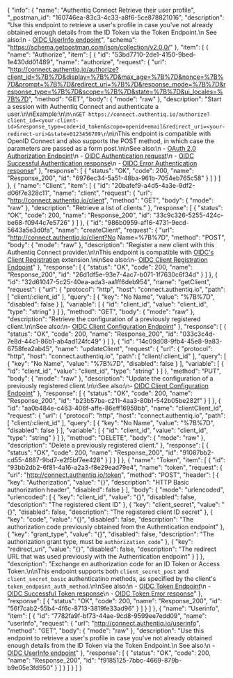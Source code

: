 {
  "info": {
    "name": "Authentiq Connect Retrieve their user profile",
    "_postman_id": "160746ea-83c3-4c33-a8f6-5ce878821016",
    "description": "Use this endpoint to retrieve a user's profile in case you've not already obtained enough details from the ID Token via the Token Endpoint.\n See also:\n - [OIDC UserInfo endpoint](http://openid.net/specs/openid-connect-core-1_0.html#UserInfo)",
    "schema": "https://schema.getpostman.com/json/collection/v2.0.0/"
  },
  "item": [
    {
      "name": "Authorize",
      "item": [
        {
          "id": "53bd7710-2de1-4150-9bed-1e430dd01489",
          "name": "authorize",
          "request": {
            "url": "http://connect.authentiq.io/authorize?client_id=%7B%7D&display=%7B%7D&max_age=%7B%7D&nonce=%7B%7D&prompt=%7B%7D&redirect_uri=%7B%7D&response_mode=%7B%7D&response_type=%7B%7D&scope=%7B%7D&state=%7B%7D&ui_locales=%7B%7D",
            "method": "GET",
            "body": {
              "mode": "raw"
            },
            "description": "Start a session with Authentiq Connect and authenticate a user.\n\nExample:\n\n```\nGET https://connect.authentiq.io/authorize?client_id=<your-client-id>&response_type=code+id_token&scope=openid+email&redirect_uri=<your-redirect-uri>&state=0123456789\n```\n\nThis endpoint is compatible with OpenID Connect and also supports the POST method, in which case the parameters are passed as a form post.\n\nSee also:\n  - [OAuth 2.0 Authorization Endpoint](http://tools.ietf.org/html/rfc6749#section-3.1)\n  - [OIDC Authentication request](http://openid.net/specs/openid-connect-core-1_0.html#AuthRequest)\n  - [OIDC Successful Authentication response](http://openid.net/specs/openid-connect-core-1_0.html#AuthResponse)\n  - [OIDC Error Authentication response](http://openid.net/specs/openid-connect-core-1_0.html#AuthError)"
          },
          "response": [
            {
              "status": "OK",
              "code": 200,
              "name": "Response_200",
              "id": "6976ec34-5a51-48ba-961b-7054eb765c58"
            }
          ]
        }
      ]
    },
    {
      "name": "Client",
      "item": [
        {
          "id": "20bafef9-a4d5-4a3e-9df2-d06f7e328c11",
          "name": "client",
          "request": {
            "url": "http://connect.authentiq.io/client",
            "method": "GET",
            "body": {
              "mode": "raw"
            },
            "description": "Retrieve a list of clients."
          },
          "response": [
            {
              "status": "OK",
              "code": 200,
              "name": "Response_200",
              "id": "33c9c326-5255-424c-be68-f0944c7e5726"
            }
          ]
        },
        {
          "id": "986b0959-af16-4731-9ecd-5643a5e3d0fa",
          "name": "createClient",
          "request": {
            "url": "http://connect.authentiq.io/client?No Name=%7B%7D",
            "method": "POST",
            "body": {
              "mode": "raw"
            },
            "description": "Register a new client with this Authentiq Connect provider.\n\nThis endpoint is compatible with [OIDC's Client Registration](http://openid.net/specs/openid-connect-registration-1_0.html) extension.\n\nSee also:\n- [OIDC Client Registration Endpoint](http://openid.net/specs/openid-connect-registration-1_0.html#ClientRegistration)"
          },
          "response": [
            {
              "status": "OK",
              "code": 200,
              "name": "Response_200",
              "id": "26d1df5e-93e7-4ac7-b071-1f7630c6f34d"
            }
          ]
        },
        {
          "id": "32d61047-5c25-40ea-ada3-aa1ff6deb954",
          "name": "getClient",
          "request": {
            "url": {
              "protocol": "http",
              "host": "connect.authentiq.io",
              "path": [
                "client/:client_id"
              ],
              "query": [
                {
                  "key": "No Name",
                  "value": "%7B%7D",
                  "disabled": false
                }
              ],
              "variable": [
                {
                  "id": "client_id",
                  "value": "client_id",
                  "type": "string"
                }
              ]
            },
            "method": "GET",
            "body": {
              "mode": "raw"
            },
            "description": "Retrieve the configuration of a previously registered client.\n\nSee also:\n- [OIDC Client Configuration Endpoint](http://openid.net/specs/openid-connect-registration-1_0.html#ClientConfigurationEndpoint)"
          },
          "response": [
            {
              "status": "OK",
              "code": 200,
              "name": "Response_200",
              "id": "033c3c4d-7e8d-44c1-86b1-ab4ad124fc49"
            }
          ]
        },
        {
          "id": "14c09d08-9fb4-45e8-9a83-6758fea2ab45",
          "name": "updateClient",
          "request": {
            "url": {
              "protocol": "http",
              "host": "connect.authentiq.io",
              "path": [
                "client/:client_id"
              ],
              "query": [
                {
                  "key": "No Name",
                  "value": "%7B%7D",
                  "disabled": false
                }
              ],
              "variable": [
                {
                  "id": "client_id",
                  "value": "client_id",
                  "type": "string"
                }
              ]
            },
            "method": "PUT",
            "body": {
              "mode": "raw"
            },
            "description": "Update the configuration of a previously registered client.\n\nSee also:\n- [OIDC Client Configuration Endpoint](http://openid.net/specs/openid-connect-registration-1_0.html#ClientConfigurationEndpoint)"
          },
          "response": [
            {
              "status": "OK",
              "code": 200,
              "name": "Response_200",
              "id": "b23b57ba-c211-4aa3-80b1-542b05be282f"
            }
          ]
        },
        {
          "id": "aa0b484e-c463-406f-affe-86eff16959bb",
          "name": "clientClient_id",
          "request": {
            "url": {
              "protocol": "http",
              "host": "connect.authentiq.io",
              "path": [
                "client/:client_id"
              ],
              "query": [
                {
                  "key": "No Name",
                  "value": "%7B%7D",
                  "disabled": false
                }
              ],
              "variable": [
                {
                  "id": "client_id",
                  "value": "client_id",
                  "type": "string"
                }
              ]
            },
            "method": "DELETE",
            "body": {
              "mode": "raw"
            },
            "description": "Delete a previously registered client."
          },
          "response": [
            {
              "status": "OK",
              "code": 200,
              "name": "Response_200",
              "id": "91087bb2-cd55-4887-9bd7-e2f5bf7ee428"
            }
          ]
        }
      ]
    },
    {
      "name": "Token",
      "item": [
        {
          "id": "93bb2db2-6f81-4a16-a2a3-f8e29ead79e4",
          "name": "token",
          "request": {
            "url": "http://connect.authentiq.io/token",
            "method": "POST",
            "header": [
              {
                "key": "Authorization",
                "value": "{}",
                "description": "HTTP Basic authorization header",
                "disabled": false
              }
            ],
            "body": {
              "mode": "urlencoded",
              "urlencoded": [
                {
                  "key": "client_id",
                  "value": "{}",
                  "disabled": false,
                  "description": "The registered client ID"
                },
                {
                  "key": "client_secret",
                  "value": "{}",
                  "disabled": false,
                  "description": "The registered client ID secret"
                },
                {
                  "key": "code",
                  "value": "{}",
                  "disabled": false,
                  "description": "The authorization code previously obtained from the Authentication endpoint"
                },
                {
                  "key": "grant_type",
                  "value": "{}",
                  "disabled": false,
                  "description": "The authorization grant type, must be `authorization_code`"
                },
                {
                  "key": "redirect_uri",
                  "value": "{}",
                  "disabled": false,
                  "description": "The redirect URL that was used previously with the Authentication endpoint"
                }
              ]
            },
            "description": "Exchange en authorization code for an ID Token or Access Token.\n\nThis endpoint supports both `client_secret_post` and `client_secret_basic` authenticatino methods, as specified by the client's `token_endpoint_auth_method`.\n\nSee also:\n  - [OIDC Token Endpoint](http://openid.net/specs/openid-connect-core-1_0.html#TokenRequest)\n  - [OIDC Successful Token response](http://openid.net/specs/openid-connect-core-1_0.html#TokenResponse)\n  - [OIDC Token Error response](http://openid.net/specs/openid-connect-core-1_0.html#TokenError)"
          },
          "response": [
            {
              "status": "OK",
              "code": 200,
              "name": "Response_200",
              "id": "56f7cab2-55b4-4f6c-8713-3819fe33ad96"
            }
          ]
        }
      ]
    },
    {
      "name": "Userinfo",
      "item": [
        {
          "id": "7782fa9f-bf73-44ae-9cd8-9599ee7edd09",
          "name": "userInfo",
          "request": {
            "url": "http://connect.authentiq.io/userinfo",
            "method": "GET",
            "body": {
              "mode": "raw"
            },
            "description": "Use this endpoint to retrieve a user's profile in case you've not already obtained enough details from the ID Token via the Token Endpoint.\n See also:\n - [OIDC UserInfo endpoint](http://openid.net/specs/openid-connect-core-1_0.html#UserInfo)"
          },
          "response": [
            {
              "status": "OK",
              "code": 200,
              "name": "Response_200",
              "id": "f9185125-7bbc-4669-879b-b9e05e3fd950"
            }
          ]
        }
      ]
    }
  ]
}